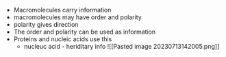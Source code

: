 - Macromolecules carry information
- macromolecules may have order and polarity
- polarity gives direction
- The order and polarity can be used as information
- Proteins and nucleic acids use this
	- nucleuc acid - heriditary info
![[Pasted image 20230713142005.png]]